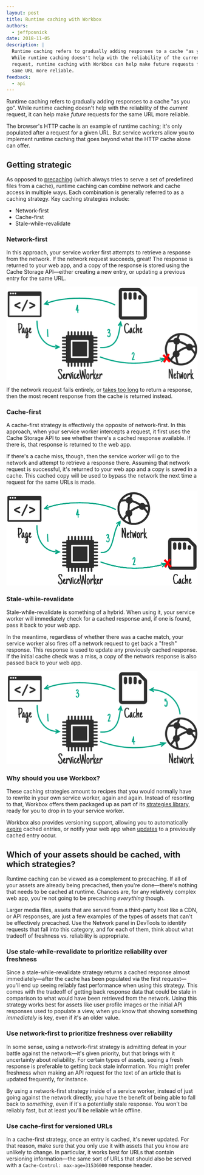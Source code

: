 ```yaml
---
layout: post
title: Runtime caching with Workbox
authors:
  - jeffposnick
date: 2018-11-05
description: |
  Runtime caching refers to gradually adding responses to a cache "as you go".
  While runtime caching doesn't help with the reliability of the current
  request, runtime caching with Workbox can help make future requests for the
  same URL more reliable.
feedback:
  - api
---
```


Runtime caching refers to gradually adding responses to a cache "as you go".
While runtime caching doesn't help with the reliability of the _current_
request, it can help make _future_ requests for the same URL more reliable.

The browser's HTTP cache is an example of runtime caching; it's only populated
after a request for a given URL. But service workers allow you to implement
runtime caching that goes beyond what the HTTP cache alone can offer.

## Getting strategic

As opposed to [precaching](/precache-with-workbox/) (which always tries
to serve a set of predefined files from a cache), runtime caching can combine
network and cache access in multiple ways. Each combination is generally
referred to as a caching strategy. Key caching strategies include:

+  Network-first
+  Cache-first
+  Stale-while-revalidate

### Network-first

In this approach, your service worker first attempts to retrieve a response from
the network. If the network request succeeds, great! The response is returned to
your web app, and a copy of the response is stored using the Cache Storage
API—either creating a new entry, or updating a previous entry for the same
URL.

![Diagram showing the request going from the page to the service worker and from the service worker to the network. The network request fails so the request goes to the cache.](network-first.png)

If the network request fails entirely, or
[takes too long](https://developers.google.com/web/tools/workbox/guides/common-recipes#force_a_timeout_on_network_requests)
to return a response, then the most recent response from the cache is returned
instead.

### Cache-first

A cache-first strategy is effectively the opposite of network-first. In this
approach, when your service worker intercepts a request, it first uses the Cache
Storage API to see whether there's a cached response available. If there is,
that response is returned to the web app.

If there's a cache miss, though, then the service worker will go to the network
and attempt to retrieve a response there. Assuming that network request is
successful, it's returned to your web app and a copy is saved in a cache. This
cached copy will be used to bypass the network the next time a request for the
same URLs is made.

![Diagram showing the request going from the page to the service worker and from the service worker to the cache. The cache request fails so the request goes to the network.](./cache-first.png)

### Stale-while-revalidate

Stale-while-revalidate is something of a hybrid. When using it, your service
worker will immediately check for a cached response and, if one is found, pass
it back to your web app.

In the meantime, regardless of whether there was a cache match, your service
worker also fires off a network request to get back a "fresh" response. This
response is used to update any previously cached response. If the initial cache
check was a miss, a copy of the network response is also passed back to your web
app.

![Diagram showing the request going from the page to the service worker and from the service worker to the cache. The cache immediately returns a response while also fetching an update from the network for future requests.](stale-while-revalidate.png)

### Why should you use Workbox?

These caching strategies amount to recipes that you would normally have to
rewrite in your own service worker, again and again. Instead of resorting to
that, Workbox offers them packaged up as part of its
[strategies library](https://developers.google.com/web/tools/workbox/modules/workbox-strategies),
ready for you to drop in to your service worker.

Workbox also provides versioning support, allowing you to automatically
[expire](https://developers.google.com/web/tools/workbox/modules/workbox-cache-expiration)
cached entries, or notify your web app when
[updates](https://developers.google.com/web/tools/workbox/modules/workbox-broadcast-cache-update)
to a previously cached entry occur.

## Which of your assets should be cached, with which strategies?

Runtime caching can be viewed as a complement to precaching. If all of your
assets are already being precached, then you're done—there's nothing that needs
to be cached at runtime. Chances are, for any relatively complex web app, you're
not going to be precaching _everything_ though.

Larger media files, assets that are served from a third-party host like a CDN,
or API responses, are just a few examples of the types of assets that can't be
effectively precached. Use the Network panel in DevTools to identify requests
that fall into this category, and for each of them, think about what tradeoff of
freshness vs. reliability is appropriate.

### Use stale-while-revalidate to prioritize reliability over freshness

Since a stale-while-revalidate strategy returns a cached response almost
immediately—after the cache has been populated via the first request—you'll end
up seeing reliably fast performance when using this strategy. This comes with
the tradeoff of getting back response data that could be stale in comparison to
what would have been retrieved from the network. Using this strategy works best
for assets like user profile images or the initial API responses used to
populate a view, when you know that showing something _immediately_ is key, even
if it's an older value.

### Use network-first to prioritize freshness over reliability

In some sense, using a network-first strategy is admitting defeat in your battle
against the network—it's given priority, but that brings with it uncertainty
about reliability. For certain types of assets, seeing a fresh response is
preferable to getting back stale information. You might prefer freshness when
making an API request for the text of an article that is updated frequently, for
instance.

By using a network-first strategy inside of a service worker, instead of just
going against the network directly, you have the benefit of being able to fall
back to _something_, even if it's a potentially stale response. You won't be
reliably fast, but at least you'll be reliable while offline.

### Use cache-first for versioned URLs

In a cache-first strategy, once an entry is cached, it's never updated. For that
reason, make sure that you only use it with assets that you know are unlikely to
change. In particular, it works best for URLs that contain versioning
information—the same sort of URLs that should also be served with a
`Cache-Control: max-age=31536000` response header.
